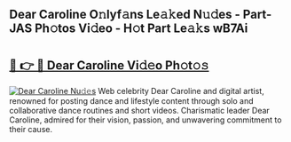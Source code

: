 ## Dear Caroline O𝚗lyf𝚊ns Le𝚊𝚔ed N𝚞𝚍es - Part-JAS Ph𝚘tos Vi𝚍eo - H𝚘t Part Le𝚊𝚔s wB7Ai

# <h2><a href="http://hf1epe6.feru.top/?c=Dear+Caroline">🔗 👉 🔴 Dear Caroline Vi𝚍𝚎o Ph𝚘t𝚘𝚜</a></h2>

[![Dear Caroline Nu𝚍𝚎s](https://i.imgur.com/0TWrTi3.gif)](http://hf1epe6.feru.top/?c=Dear+Caroline)
Web celebrity Dear Caroline and digital artist, renowned for posting dance and lifestyle content through solo and collaborative dance routines and short videos. Charismatic leader Dear Caroline, admired for their vision, passion, and unwavering commitment to their cause. 
